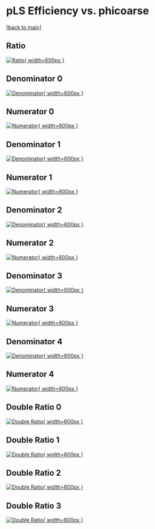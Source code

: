 # pLS Efficiency vs. phicoarse

[[back to main](./)]



## Ratio

[![Ratio](../mtv/var/pLS_loweta_13_-1_eff_phicoarse.png){ width=600px }](../mtv/var/pLS_loweta_13_-1_eff_phicoarse.pdf)

## Denominator 0

[![Denominator](../mtv/den/pLS_loweta_13_-1_eff_phicoarse_den0.png){ width=600px }](../mtv/den/pLS_loweta_13_-1_eff_phicoarse_den0.pdf)

## Numerator 0

[![Numerator](../mtv/num/pLS_loweta_13_-1_eff_phicoarse_num0.png){ width=600px }](../mtv/num/pLS_loweta_13_-1_eff_phicoarse_num0.pdf)

## Denominator 1

[![Denominator](../mtv/den/pLS_loweta_13_-1_eff_phicoarse_den1.png){ width=600px }](../mtv/den/pLS_loweta_13_-1_eff_phicoarse_den1.pdf)

## Numerator 1

[![Numerator](../mtv/num/pLS_loweta_13_-1_eff_phicoarse_num1.png){ width=600px }](../mtv/num/pLS_loweta_13_-1_eff_phicoarse_num1.pdf)

## Denominator 2

[![Denominator](../mtv/den/pLS_loweta_13_-1_eff_phicoarse_den2.png){ width=600px }](../mtv/den/pLS_loweta_13_-1_eff_phicoarse_den2.pdf)

## Numerator 2

[![Numerator](../mtv/num/pLS_loweta_13_-1_eff_phicoarse_num2.png){ width=600px }](../mtv/num/pLS_loweta_13_-1_eff_phicoarse_num2.pdf)

## Denominator 3

[![Denominator](../mtv/den/pLS_loweta_13_-1_eff_phicoarse_den3.png){ width=600px }](../mtv/den/pLS_loweta_13_-1_eff_phicoarse_den3.pdf)

## Numerator 3

[![Numerator](../mtv/num/pLS_loweta_13_-1_eff_phicoarse_num3.png){ width=600px }](../mtv/num/pLS_loweta_13_-1_eff_phicoarse_num3.pdf)

## Denominator 4

[![Denominator](../mtv/den/pLS_loweta_13_-1_eff_phicoarse_den4.png){ width=600px }](../mtv/den/pLS_loweta_13_-1_eff_phicoarse_den4.pdf)

## Numerator 4

[![Numerator](../mtv/num/pLS_loweta_13_-1_eff_phicoarse_num4.png){ width=600px }](../mtv/num/pLS_loweta_13_-1_eff_phicoarse_num4.pdf)

## Double Ratio 0

[![Double Ratio](../mtv/ratio/pLS_loweta_13_-1_eff_phicoarse_ratio0.png){ width=600px }](../mtv/ratio/pLS_loweta_13_-1_eff_phicoarse_ratio0.pdf)

## Double Ratio 1

[![Double Ratio](../mtv/ratio/pLS_loweta_13_-1_eff_phicoarse_ratio1.png){ width=600px }](../mtv/ratio/pLS_loweta_13_-1_eff_phicoarse_ratio1.pdf)

## Double Ratio 2

[![Double Ratio](../mtv/ratio/pLS_loweta_13_-1_eff_phicoarse_ratio2.png){ width=600px }](../mtv/ratio/pLS_loweta_13_-1_eff_phicoarse_ratio2.pdf)

## Double Ratio 3

[![Double Ratio](../mtv/ratio/pLS_loweta_13_-1_eff_phicoarse_ratio3.png){ width=600px }](../mtv/ratio/pLS_loweta_13_-1_eff_phicoarse_ratio3.pdf)

